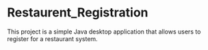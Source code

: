 # Restaurent_Registration
This project is a simple Java desktop application that allows users to register for a restaurant system.
